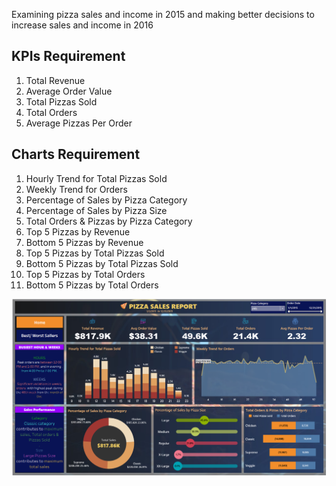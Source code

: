 Examining pizza sales and income in 2015 and making better decisions to increase sales and income in 2016

## KPIs Requirement

1. Total Revenue
2. Average Order Value
3. Total Pizzas Sold
4. Total Orders
5. Average Pizzas Per Order

## Charts Requirement

1. Hourly Trend for Total Pizzas Sold
2. Weekly Trend for Orders
3. Percentage of Sales by Pizza Category
4. Percentage of Sales by Pizza Size
5. Total Orders & Pizzas by Pizza Category
6. Top 5 Pizzas by Revenue
7. Bottom 5 Pizzas by Revenue
8. Top 5 Pizzas by Total Pizzas Sold
9. Bottom 5 Pizzas by Total Pizzas Sold
10. Top 5 Pizzas by Total Orders
11. Bottom 5 Pizzas by Total Orders

![Project Preview](https://github.com/miladhe22/Pizza_Sales_Dashboard/blob/548d0694b51578b8d4771ed1e0a5e06076015553/Project%20Preview(1).png)
